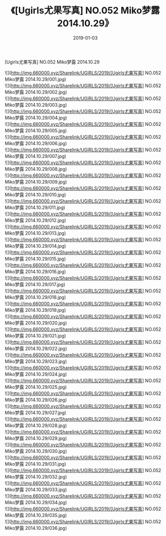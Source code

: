 ﻿---
layout: post
title:  《[Ugirls尤果写真] NO.052 Miko梦露 2014.10.29》
date:   2019-01-03
img: http://img.660000.xyz/Sharelink/UGIRLS/2019/[Ugirls尤果写真] NO.052 Miko梦露 2014.10.29/000.jpg
categories: [美女, 清纯, 唯美]
---

[Ugirls尤果写真] NO.052 Miko梦露 2014.10.29

 ![](http://img.660000.xyz/Sharelink/UGIRLS/2019/[Ugirls尤果写真] NO.052 Miko梦露 2014.10.29/001.jpg) <br>![](http://img.660000.xyz/Sharelink/UGIRLS/2019/[Ugirls尤果写真] NO.052 Miko梦露 2014.10.29/002.jpg) <br>![](http://img.660000.xyz/Sharelink/UGIRLS/2019/[Ugirls尤果写真] NO.052 Miko梦露 2014.10.29/003.jpg) <br>![](http://img.660000.xyz/Sharelink/UGIRLS/2019/[Ugirls尤果写真] NO.052 Miko梦露 2014.10.29/004.jpg) <br>![](http://img.660000.xyz/Sharelink/UGIRLS/2019/[Ugirls尤果写真] NO.052 Miko梦露 2014.10.29/005.jpg) <br>![](http://img.660000.xyz/Sharelink/UGIRLS/2019/[Ugirls尤果写真] NO.052 Miko梦露 2014.10.29/006.jpg) <br>![](http://img.660000.xyz/Sharelink/UGIRLS/2019/[Ugirls尤果写真] NO.052 Miko梦露 2014.10.29/007.jpg) <br>![](http://img.660000.xyz/Sharelink/UGIRLS/2019/[Ugirls尤果写真] NO.052 Miko梦露 2014.10.29/008.jpg) <br>![](http://img.660000.xyz/Sharelink/UGIRLS/2019/[Ugirls尤果写真] NO.052 Miko梦露 2014.10.29/009.jpg) <br>![](http://img.660000.xyz/Sharelink/UGIRLS/2019/[Ugirls尤果写真] NO.052 Miko梦露 2014.10.29/010.jpg) <br>![](http://img.660000.xyz/Sharelink/UGIRLS/2019/[Ugirls尤果写真] NO.052 Miko梦露 2014.10.29/011.jpg) <br>![](http://img.660000.xyz/Sharelink/UGIRLS/2019/[Ugirls尤果写真] NO.052 Miko梦露 2014.10.29/012.jpg) <br>![](http://img.660000.xyz/Sharelink/UGIRLS/2019/[Ugirls尤果写真] NO.052 Miko梦露 2014.10.29/013.jpg) <br>![](http://img.660000.xyz/Sharelink/UGIRLS/2019/[Ugirls尤果写真] NO.052 Miko梦露 2014.10.29/014.jpg) <br>![](http://img.660000.xyz/Sharelink/UGIRLS/2019/[Ugirls尤果写真] NO.052 Miko梦露 2014.10.29/015.jpg) <br>![](http://img.660000.xyz/Sharelink/UGIRLS/2019/[Ugirls尤果写真] NO.052 Miko梦露 2014.10.29/016.jpg) <br>![](http://img.660000.xyz/Sharelink/UGIRLS/2019/[Ugirls尤果写真] NO.052 Miko梦露 2014.10.29/017.jpg) <br>![](http://img.660000.xyz/Sharelink/UGIRLS/2019/[Ugirls尤果写真] NO.052 Miko梦露 2014.10.29/018.jpg) <br>![](http://img.660000.xyz/Sharelink/UGIRLS/2019/[Ugirls尤果写真] NO.052 Miko梦露 2014.10.29/019.jpg) <br>![](http://img.660000.xyz/Sharelink/UGIRLS/2019/[Ugirls尤果写真] NO.052 Miko梦露 2014.10.29/020.jpg) <br>![](http://img.660000.xyz/Sharelink/UGIRLS/2019/[Ugirls尤果写真] NO.052 Miko梦露 2014.10.29/021.jpg) <br>![](http://img.660000.xyz/Sharelink/UGIRLS/2019/[Ugirls尤果写真] NO.052 Miko梦露 2014.10.29/022.jpg) <br>![](http://img.660000.xyz/Sharelink/UGIRLS/2019/[Ugirls尤果写真] NO.052 Miko梦露 2014.10.29/023.jpg) <br>![](http://img.660000.xyz/Sharelink/UGIRLS/2019/[Ugirls尤果写真] NO.052 Miko梦露 2014.10.29/024.jpg) <br>![](http://img.660000.xyz/Sharelink/UGIRLS/2019/[Ugirls尤果写真] NO.052 Miko梦露 2014.10.29/025.jpg) <br>![](http://img.660000.xyz/Sharelink/UGIRLS/2019/[Ugirls尤果写真] NO.052 Miko梦露 2014.10.29/026.jpg) <br>![](http://img.660000.xyz/Sharelink/UGIRLS/2019/[Ugirls尤果写真] NO.052 Miko梦露 2014.10.29/027.jpg) <br>![](http://img.660000.xyz/Sharelink/UGIRLS/2019/[Ugirls尤果写真] NO.052 Miko梦露 2014.10.29/028.jpg) <br>![](http://img.660000.xyz/Sharelink/UGIRLS/2019/[Ugirls尤果写真] NO.052 Miko梦露 2014.10.29/029.jpg) <br>![](http://img.660000.xyz/Sharelink/UGIRLS/2019/[Ugirls尤果写真] NO.052 Miko梦露 2014.10.29/030.jpg) <br>![](http://img.660000.xyz/Sharelink/UGIRLS/2019/[Ugirls尤果写真] NO.052 Miko梦露 2014.10.29/031.jpg) <br>![](http://img.660000.xyz/Sharelink/UGIRLS/2019/[Ugirls尤果写真] NO.052 Miko梦露 2014.10.29/032.jpg) <br>![](http://img.660000.xyz/Sharelink/UGIRLS/2019/[Ugirls尤果写真] NO.052 Miko梦露 2014.10.29/033.jpg) <br>![](http://img.660000.xyz/Sharelink/UGIRLS/2019/[Ugirls尤果写真] NO.052 Miko梦露 2014.10.29/034.jpg) <br>![](http://img.660000.xyz/Sharelink/UGIRLS/2019/[Ugirls尤果写真] NO.052 Miko梦露 2014.10.29/035.jpg) <br>![](http://img.660000.xyz/Sharelink/UGIRLS/2019/[Ugirls尤果写真] NO.052 Miko梦露 2014.10.29/036.jpg) <br>